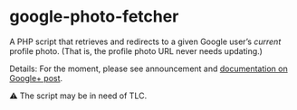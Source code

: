 # google-photo-fetcher

A PHP script that retrieves and redirects to a given Google user’s <em>current</em> profile photo. (That is, the profile photo URL never needs updating.)

Details: For the moment, please see announcement and <a href="https://plus.google.com/+JensOMeiert/posts/1xzvr3Wp8KA">documentation on Google+ post</a>.

⚠ The script may be in need of TLC.